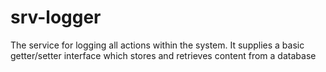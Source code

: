 # srv-logger
The service for logging all actions within the system. It supplies a basic getter/setter interface which stores and retrieves content from a database